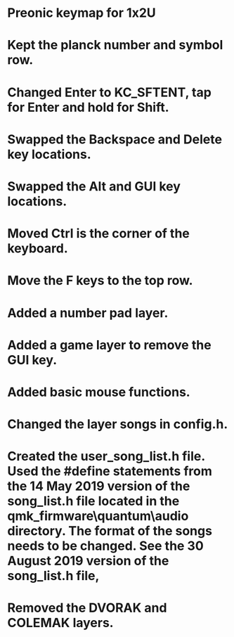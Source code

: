 # Preonic keymap for 1x2U
#
# Kept the planck number and symbol row.
# Changed Enter to KC_SFTENT, tap for Enter and hold for Shift.
# Swapped the Backspace and Delete key locations.
# Swapped the Alt and GUI key locations.
# Moved Ctrl is the corner of the keyboard.
# Move the F keys to the top row.
# Added a number pad layer.
# Added a game layer to remove the GUI key.
# Added basic mouse functions.
# Changed the layer songs in config.h.
# Created the user_song_list.h file.  Used the #define statements from the 14 May 2019 version of the song_list.h file located in the qmk_firmware\quantum\audio directory.  The format of the songs needs to be changed.  See the 30 August 2019 version of the song_list.h file,
# Removed the DVORAK and COLEMAK layers.